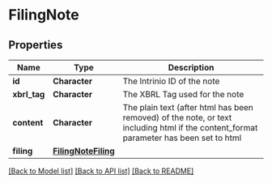# FilingNote

[//]: # (CLASS:IntrinioSDK::FilingNote)

[//]: # (KIND:object)

## Properties

[//]: # (START_DEFINITION)

Name | Type | Description
------------ | ------------- | -------------
**id** | **Character** | The Intrinio ID of the note &nbsp;
**xbrl_tag** | **Character** | The XBRL Tag used for the note &nbsp;
**content** | **Character** | The plain text (after html has been removed) of the note, or text including html if the content_format parameter has been set to html &nbsp;
**filing** | [**FilingNoteFiling**](FilingNote_filing.md) |  &nbsp;

[//]: # (END_DEFINITION)


[//]: # (CONTAINED_CLASS:IntrinioSDK::FilingNote_filing)


[[Back to Model list]](../README.md#documentation-for-models) [[Back to API list]](../README.md#documentation-for-api-endpoints) [[Back to README]](../README.md)


